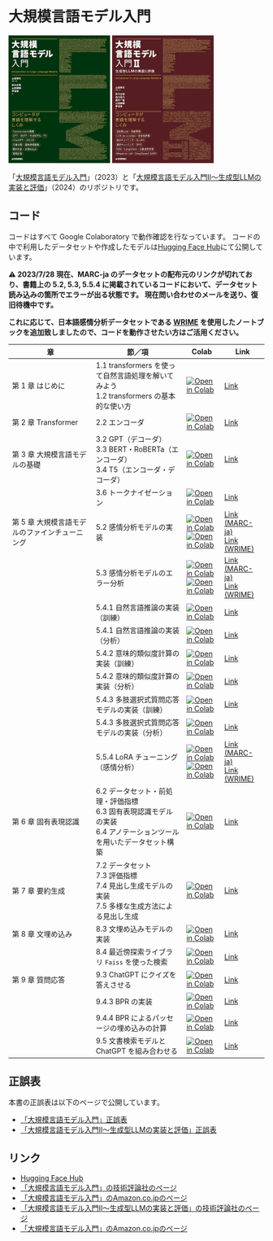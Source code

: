 # 大規模言語モデル入門

<a href="https://gihyo.jp/book/2023/978-4-297-13633-8"><img src="misc/cover-small.png" width="200"></a>
<a href="https://gihyo.jp/book/2024/978-4-297-14393-0"><img src="misc/cover-small2.png" width="200"></a>

「[大規模言語モデル入門](https://gihyo.jp/book/2023/978-4-297-13633-8)」（2023）と「[大規模言語モデル入門Ⅱ〜生成型LLMの実装と評価](https://gihyo.jp/book/2024/978-4-297-14393-0)」（2024）のリポジトリです。

## コード

コードはすべて Google Colaboratory で動作確認を行なっています。
コードの中で利用したデータセットや作成したモデルは[Hugging Face Hub](https://huggingface.co/llm-book)にて公開しています。

**⚠️ 2023/7/28 現在、MARC-ja のデータセットの配布元のリンクが切れており、書籍上の 5.2, 5.3, 5.5.4 に掲載されているコードにおいて、データセット読み込みの箇所でエラーが出る状態です。
現在問い合わせのメールを送り、復旧待機中です。**

**これに応じて、日本語感情分析データセットである [WRIME](https://github.com/ids-cv/wrime) を使用したノートブックを追加致しましたので、コードを動作させたい方はご活用ください。**


| 章                                             | 節／項                                                                                                                     | Colab                                                                                                                                                                                                 | Link                                                                                                      |
| ---------------------------------------------- | -------------------------------------------------------------------------------------------------------------------------- | ----------------------------------------------------------------------------------------------------------------------------------------------------------------------------------------------------- | --------------------------------------------------------------------------------------------------------- |
| 第 1 章 はじめに                               | 1.1 transformers を使って自然言語処理を解いてみよう<br />1.2 transformers の基本的な使い方                                 | [![Open in Colab](https://colab.research.google.com/assets/colab-badge.svg)](https://colab.research.google.com/github/ghmagazine/llm-book/blob/main/chapter1/1-introduction.ipynb)                    | [Link](https://github.com/ghmagazine/llm-book/blob/main/chapter1/1-introduction.ipynb)                    |
| 第 2 章 Transformer                            | 2.2 エンコーダ                                                                                                             | [![Open in Colab](https://colab.research.google.com/assets/colab-badge.svg)](https://colab.research.google.com/github/ghmagazine/llm-book/blob/main/chapter2/2-2-transformer-position-encoding.ipynb) | [Link](https://github.com/ghmagazine/llm-book/blob/main/chapter2/2-2-transformer-position-encoding.ipynb) |
| 第 3 章 大規模言語モデルの基礎                 | 3.2 GPT（デコーダ）<br />3.3 BERT・RoBERTa（エンコーダ）<br />3.4 T5（エンコーダ・デコーダ）                               | [![Open in Colab](https://colab.research.google.com/assets/colab-badge.svg)](https://colab.research.google.com/github/ghmagazine/llm-book/blob/main/chapter3/3-zero-shot-inference.ipynb)             | [Link](https://github.com/ghmagazine/llm-book/blob/main/chapter3/3-zero-shot-inference.ipynb)             |
|                                                | 3.6 トークナイゼーション                                                                                                   | [![Open in Colab](https://colab.research.google.com/assets/colab-badge.svg)](https://colab.research.google.com/github/ghmagazine/llm-book/blob/main/chapter3/3-6-tokenization.ipynb)                  | [Link](https://github.com/ghmagazine/llm-book/blob/main/chapter3/3-6-tokenization.ipynb)                  |
| 第 5 章 大規模言語モデルのファインチューニング | 5.2 感情分析モデルの実装                                                                                                   | [![Open in Colab](https://colab.research.google.com/assets/colab-badge.svg)](https://colab.research.google.com/github/ghmagazine/llm-book/blob/main/chapter5/5-2-sentiment-analysis-finetuning.ipynb) <br /> [![Open in Colab](https://colab.research.google.com/assets/colab-badge.svg)](https://colab.research.google.com/github/ghmagazine/llm-book/blob/main/chapter5/5-2-sentiment-analysis-finetuning-wrime.ipynb) | [Link (MARC-ja)](https://github.com/ghmagazine/llm-book/blob/main/chapter5/5-2-sentiment-analysis-finetuning.ipynb) <br /> [Link (WRIME)](https://github.com/ghmagazine/llm-book/blob/main/chapter5/5-2-sentiment-analysis-finetuning-wrime.ipynb) |
|                                                | 5.3 感情分析モデルのエラー分析                                                                                             | [![Open in Colab](https://colab.research.google.com/assets/colab-badge.svg)](https://colab.research.google.com/github/ghmagazine/llm-book/blob/main/chapter5/5-3-sentiment-analysis-analysis.ipynb) <br /> [![Open in Colab](https://colab.research.google.com/assets/colab-badge.svg)](https://colab.research.google.com/github/ghmagazine/llm-book/blob/main/chapter5/5-3-sentiment-analysis-analysis-wrime.ipynb)     | [Link (MARC-ja)](https://github.com/ghmagazine/llm-book/blob/main/chapter5/5-3-sentiment-analysis-analysis.ipynb) <br /> [Link (WRIME)](https://github.com/ghmagazine/llm-book/blob/main/chapter5/5-3-sentiment-analysis-analysis-wrime.ipynb)     |
|                                                | 5.4.1 自然言語推論の実装（訓練）                                                                                           | [![Open in Colab](https://colab.research.google.com/assets/colab-badge.svg)](https://colab.research.google.com/github/ghmagazine/llm-book/blob/main/chapter5/5-4-nli-finetuning.ipynb)                 | [Link](https://github.com/ghmagazine/llm-book/blob/main/chapter5/5-4-nli-finetuning.ipynb)                 |
|                                                | 5.4.1 自然言語推論の実装（分析）                                                                                           | [![Open in Colab](https://colab.research.google.com/assets/colab-badge.svg)](https://colab.research.google.com/github/ghmagazine/llm-book/blob/main/chapter5/5-4-nli-analysis.ipynb)                 | [Link](https://github.com/ghmagazine/llm-book/blob/main/chapter5/5-4-nli-analysis.ipynb)                 |
|                                                | 5.4.2 意味的類似度計算の実装（訓練）                                                                                       | [![Open in Colab](https://colab.research.google.com/assets/colab-badge.svg)](https://colab.research.google.com/github/ghmagazine/llm-book/blob/main/chapter5/5-4-sts-finetuning.ipynb)                 | [Link](https://github.com/ghmagazine/llm-book/blob/main/chapter5/5-4-sts-finetuning.ipynb)                 |
|                                                | 5.4.2 意味的類似度計算の実装（分析）                                                                                       | [![Open in Colab](https://colab.research.google.com/assets/colab-badge.svg)](https://colab.research.google.com/github/ghmagazine/llm-book/blob/main/chapter5/5-4-sts-analysis.ipynb)                 | [Link](https://github.com/ghmagazine/llm-book/blob/main/chapter5/5-4-sts-analysis.ipynb)                 |
|                                                | 5.4.3 多肢選択式質問応答モデルの実装（訓練）                                                                               | [![Open in Colab](https://colab.research.google.com/assets/colab-badge.svg)](https://colab.research.google.com/github/ghmagazine/llm-book/blob/main/chapter5/5-4-multiple-choice-qa-finetuning.ipynb)       | [Link](https://github.com/ghmagazine/llm-book/blob/main/chapter5/5-4-multiple-choice-qa-finetuning.ipynb)       |
|                                                | 5.4.3 多肢選択式質問応答モデルの実装（分析）                                                                               | [![Open in Colab](https://colab.research.google.com/assets/colab-badge.svg)](https://colab.research.google.com/github/ghmagazine/llm-book/blob/main/chapter5/5-4-multiple-choice-qa-analysis.ipynb)       | [Link](https://github.com/ghmagazine/llm-book/blob/main/chapter5/5-4-multiple-choice-qa-analysis.ipynb)       |
|                                                | 5.5.4 LoRA チューニング（感情分析）                                                                                        | [![Open in Colab](https://colab.research.google.com/assets/colab-badge.svg)](https://colab.research.google.com/github/ghmagazine/llm-book/blob/main/chapter5/5-5-sentiment-analysis-finetuning-LoRA.ipynb) <br /> [![Open in Colab](https://colab.research.google.com/assets/colab-badge.svg)](https://colab.research.google.com/github/ghmagazine/llm-book/blob/main/chapter5/5-5-sentiment-analysis-finetuning-LoRA-wrime.ipynb) | [Link (MARC-ja)](https://github.com/ghmagazine/llm-book/blob/main/chapter5/5-5-sentiment-analysis-finetuning-LoRA.ipynb) <br /> [Link (WRIME)](https://github.com/ghmagazine/llm-book/blob/main/chapter5/5-5-sentiment-analysis-finetuning-LoRA-wrime.ipynb) |
| 第 6 章 固有表現認識                           | 6.2 データセット・前処理・評価指標<br />6.3 固有表現認識モデルの実装<br />6.4 アノテーションツールを用いたデータセット構築 | [![Open in Colab](https://colab.research.google.com/assets/colab-badge.svg)](https://colab.research.google.com/github/ghmagazine/llm-book/blob/main/chapter6/6-named-entity-recognition.ipynb)        | [Link](https://github.com/ghmagazine/llm-book/blob/main/chapter6/6-named-entity-recognition.ipynb)        |
| 第 7 章 要約生成                               | 7.2 データセット<br />7.3 評価指標<br />7.4 見出し生成モデルの実装<br />7.5 多様な生成方法による見出し生成                 | [![Open in Colab](https://colab.research.google.com/assets/colab-badge.svg)](https://colab.research.google.com/github/ghmagazine/llm-book/blob/main/chapter7/7-summarization-generation.ipynb)        | [Link](https://github.com/ghmagazine/llm-book/blob/main/chapter7/7-summarization-generation.ipynb)        |
| 第 8 章 文埋め込み                             | 8.3 文埋め込みモデルの実装                                                                                                 | [![Open in Colab](https://colab.research.google.com/assets/colab-badge.svg)](https://colab.research.google.com/github/ghmagazine/llm-book/blob/main/chapter8/8-3-simcse-training.ipynb)               | [Link](https://github.com/ghmagazine/llm-book/blob/main/chapter8/8-3-simcse-training.ipynb)               |
|                                                | 8.4 最近傍探索ライブラリ `Faiss` を使った検索                                                                              | [![Open in Colab](https://colab.research.google.com/assets/colab-badge.svg)](https://colab.research.google.com/github/ghmagazine/llm-book/blob/main/chapter8/8-4-simcse-faiss.ipynb)                  | [Link](https://github.com/ghmagazine/llm-book/blob/main/chapter8/8-4-simcse-faiss.ipynb)                  |
| 第 9 章 質問応答                               | 9.3 ChatGPT にクイズを答えさせる                                                                                           | [![Open in Colab](https://colab.research.google.com/assets/colab-badge.svg)](https://colab.research.google.com/github/ghmagazine/llm-book/blob/main/chapter9/9-3-quiz-chatgpt.ipynb)                  | [Link](https://github.com/ghmagazine/llm-book/blob/main/chapter9/9-3-quiz-chatgpt.ipynb)                  |
|                                                | 9.4.3 BPR の実装                                                                                                           | [![Open in Colab](https://colab.research.google.com/assets/colab-badge.svg)](https://colab.research.google.com/github/ghmagazine/llm-book/blob/main/chapter9/9-4-3-bpr-training.ipynb)                | [Link](https://github.com/ghmagazine/llm-book/blob/main/chapter9/9-4-3-bpr-training.ipynb)                |
|                                                | 9.4.4 BPR によるパッセージの埋め込みの計算                                                                                 | [![Open in Colab](https://colab.research.google.com/assets/colab-badge.svg)](https://colab.research.google.com/github/ghmagazine/llm-book/blob/main/chapter9/9-4-4-bpr-embedding.ipynb)               | [Link](https://github.com/ghmagazine/llm-book/blob/main/chapter9/9-4-4-bpr-embedding.ipynb)               |
|                                                | 9.5 文書検索モデルと ChatGPT を組み合わせる                                                                                | [![Open in Colab](https://colab.research.google.com/assets/colab-badge.svg)](https://colab.research.google.com/github/ghmagazine/llm-book/blob/main/chapter9/9-5-quiz-chatgpt-plus-bpr.ipynb)         | [Link](https://github.com/ghmagazine/llm-book/blob/main/chapter9/9-5-quiz-chatgpt-plus-bpr.ipynb)         |

## 正誤表

本書の正誤表は以下のページで公開しています。

- [「大規模言語モデル入門」正誤表](https://github.com/ghmagazine/llm-book/wiki/errata)
- [「大規模言語モデル入門Ⅱ〜生成型LLMの実装と評価」正誤表](https://github.com/ghmagazine/llm-book/wiki/errata2)

## リンク

- [Hugging Face Hub](https://huggingface.co/llm-book)
- [「大規模言語モデル入門」の技術評論社のページ](https://gihyo.jp/book/2023/978-4-297-13633-8)
- [「大規模言語モデル入門」のAmazon.co.jpのページ](https://www.amazon.co.jp/o/ASIN/4297136333/)
- [「大規模言語モデル入門Ⅱ〜生成型LLMの実装と評価」の技術評論社のページ](https://gihyo.jp/book/2024/978-4-297-14393-0)
- [「大規模言語モデル入門」のAmazon.co.jpのページ](https://www.amazon.co.jp/o/ASIN/4297143933)

